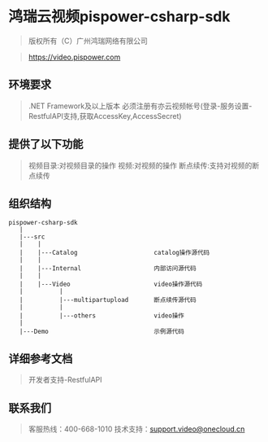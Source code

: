 鸿瑞云视频pispower-csharp-sdk
===================
>版权所有（C）广州鸿瑞网络有限公司

>https://video.pispower.com

环境要求
-------------
>.NET Framework及以上版本
>必须注册有亦云视频帐号(登录-服务设置-RestfulAPI支持,获取AccessKey,AccessSecret)

提供了以下功能
-------------
>视频目录:对视频目录的操作
>视频:对视频的操作
>断点续传:支持对视频的断点续传

组织结构
-------------
```
pispower-csharp-sdk
   |
   |---src
   |    |
   |    |---Catalog   					catalog操作源代码
   |    |
   |    |---Internal   					内部访问源代码
   |    |
   |    |---Video      					video操作源代码
   |          |
   |          |---multipartupload   	断点续传源代码
   |          |
   |          |---others				video操作
   |
   |---Demo			   					示例源代码
```

详细参考文档
-------------
>开发者支持-RestfulAPI

联系我们
-------------
>客服热线：400-668-1010
>技术支持：support.video@onecloud.cn
